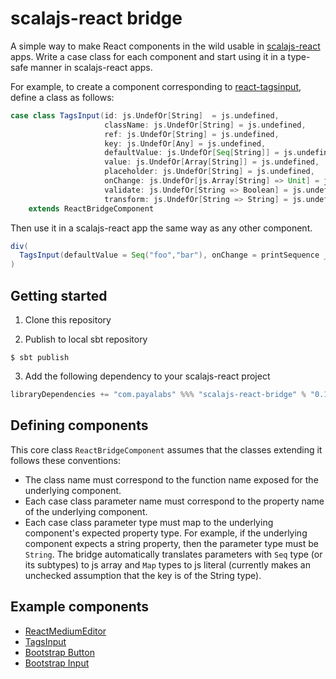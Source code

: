# scalajs-react bridge

A simple way to make React components in the wild usable in [scalajs-react](https://github.com/japgolly/scalajs-react) apps. Write a case class for each component and start using it in a type-safe manner in scalajs-react apps.

For example, to create a component corresponding to [react-tagsinput](https://github.com/olahol/react-tagsinput), define a class as follows:


```scala
case class TagsInput(id: js.UndefOr[String]  = js.undefined,
                     className: js.UndefOr[String] = js.undefined,
                     ref: js.UndefOr[String] = js.undefined,
                     key: js.UndefOr[Any] = js.undefined,
                     defaultValue: js.UndefOr[Seq[String]] = js.undefined,
                     value: js.UndefOr[Array[String]] = js.undefined,
                     placeholder: js.UndefOr[String] = js.undefined,
                     onChange: js.UndefOr[js.Array[String] => Unit] = js.undefined,
                     validate: js.UndefOr[String => Boolean] = js.undefined,
                     transform: js.UndefOr[String => String] = js.undefined)
    extends ReactBridgeComponent
```

Then use it in a scalajs-react app the same way as any other component.

```scala
div(
  TagsInput(defaultValue = Seq("foo","bar"), onChange = printSequence _)
)
```

## Getting started

1. Clone this repository

2. Publish to local sbt repository
```
$ sbt publish
```
3. Add the following dependency to your scalajs-react project
```scala
libraryDependencies += "com.payalabs" %%% "scalajs-react-bridge" % "0.1.0"
```

## Defining components

This core class `ReactBridgeComponent` assumes that the classes extending it follows these conventions:
- The class name must correspond to the function name exposed for the underlying component.
- Each case class parameter name must correspond to the property name of the underlying component.
- Each case class parameter type must map to the underlying component's expected property
  type. For example, if the underlying component expects a string property, then the parameter type must be `String`. The bridge automatically translates parameters with `Seq` type (or its subtypes) to js array and `Map` types to js literal (currently makes an unchecked assumption that the key is of the String type).

## Example components

- [ReactMediumEditor](https://github.com/payalabs/scalajs-react-bridge-example/blob/master/src/main/scala/com/payalabs/scalajs/react/bridge/elements/ReactMediumEditor.scala)
- [TagsInput](https://github.com/payalabs/scalajs-react-bridge-example/blob/master/src/main/scala/com/payalabs/scalajs/react/bridge/elements/TagsInput.scala)
- [Bootstrap Button](https://github.com/payalabs/scalajs-react-bridge-example/blob/master/src/main/scala/com/payalabs/scalajs/react/bridge/elements/Button.scala)
- [Bootstrap Input](https://github.com/payalabs/scalajs-react-bridge-example/blob/master/src/main/scala/com/payalabs/scalajs/react/bridge/elements/Input.scala)
